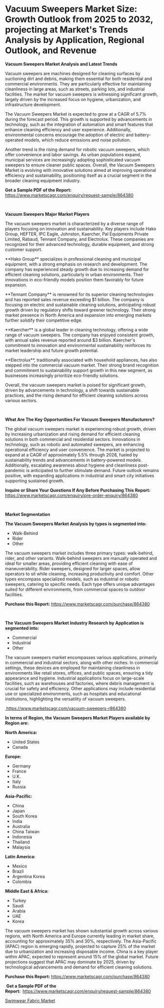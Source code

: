 <p><h1>Vacuum Sweepers Market Size: Growth Outlook from 2025 to 2032, projecting at Market's Trends Analysis by Application, Regional Outlook, and Revenue</h1></p><p><strong>Vacuum Sweepers Market Analysis and Latest Trends</strong></p>
<p><p>Vacuum sweepers are machines designed for cleaning surfaces by suctioning dirt and debris, making them essential for both residential and commercial environments. They are particularly effective for maintaining cleanliness in large areas, such as streets, parking lots, and industrial facilities. The market for vacuum sweepers is witnessing significant growth, largely driven by the increased focus on hygiene, urbanization, and infrastructure development.</p><p>The Vacuum Sweepers Market is expected to grow at a CAGR of 5.7% during the forecast period. This growth is supported by advancements in technology, such as the integration of automation and smart features that enhance cleaning efficiency and user experience. Additionally, environmental concerns encourage the adoption of electric and battery-operated models, which reduce emissions and noise pollution.</p><p>Another trend is the rising demand for robotic vacuum sweepers, which offer convenience and labor savings. As urban populations expand, municipal services are increasingly adopting sophisticated vacuum sweepers to ensure cleaner public spaces. Overall, the Vacuum Sweepers Market is evolving with innovative solutions aimed at improving operational efficiency and sustainability, positioning itself as a crucial segment in the broader cleaning equipment industry.</p></p>
<p><strong>Get a Sample PDF of the Report:&nbsp;</strong> <a href="https://www.marketscagr.com/enquiry/request-sample/864380?utm_campaign=2301&utm_medium=2&utm_source=Github&utm_content=ia&utm_term=08022025&utm_id=vacuum-sweepers">https://www.marketscagr.com/enquiry/request-sample/864380</a></p>
<p>&nbsp;</p>
<p><strong>Vacuum Sweepers Major Market Players</strong></p>
<p><p>The vacuum sweepers market is characterized by a diverse range of players focusing on innovation and sustainability. Key players include Hako Group, HEFTER, IPC Eagle, Johnston, Kaercher, Pal Equipments Private Limited, Rabaud, Tennant Company, and Electrolux. These companies are recognized for their advanced technology, durable equipment, and strong customer support.</p><p>**Hako Group** specializes in professional cleaning and municipal equipment, with a strong emphasis on research and development. The company has experienced steady growth due to increasing demand for efficient cleaning solutions, particularly in urban environments. Their innovations in eco-friendly models position them favorably for future expansion.</p><p>**Tennant Company** is renowned for its superior cleaning technologies and has reported sales revenue exceeding $1 billion. The company is focusing on electric and sustainable cleaning solutions, anticipating robust growth driven by regulatory shifts toward greener technology. Their strong market presence in North America and expansion into emerging markets further solidify their competitive edge.</p><p>**Kaercher** is a global leader in cleaning technology, offering a wide range of vacuum sweepers. The company has enjoyed consistent growth, with annual sales revenue reported around $3 billion. Kaercher's commitment to innovation and environmental sustainability reinforces its market leadership and future growth potential.</p><p>**Electrolux**, traditionally associated with household appliances, has also stepped into the commercial vacuum market. Their strong brand recognition and commitment to sustainability support growth in this new segment, as businesses increasingly prioritize eco-friendly solutions.</p><p>Overall, the vacuum sweepers market is poised for significant growth, driven by advancements in technology, a shift towards sustainable practices, and the rising demand for efficient cleaning solutions across various sectors.</p></p>
<p>&nbsp;</p>
<p><strong>What Are The Key Opportunities For Vacuum Sweepers Manufacturers?</strong></p>
<p><p>The global vacuum sweepers market is experiencing robust growth, driven by increasing urbanization and rising demand for efficient cleaning solutions in both commercial and residential sectors. Innovations in technology, such as robotic and automated sweepers, are enhancing operational efficiency and user convenience. The market is projected to expand at a CAGR of approximately 5.5% through 2028, fueled by sustainability trends and advancements in battery-powered models. Additionally, escalating awareness about hygiene and cleanliness post-pandemic is anticipated to further stimulate demand. Future outlook remains positive, with expanding applications in industrial and smart city initiatives supporting sustained growth.</p></p>
<p><strong>Inquire or Share Your Questions If Any Before Purchasing This Report:</strong> <a href="https://www.marketscagr.com/enquiry/pre-order-enquiry/864380?utm_campaign=2301&utm_medium=2&utm_source=Github&utm_content=ia&utm_term=08022025&utm_id=vacuum-sweepers">https://www.marketscagr.com/enquiry/pre-order-enquiry/864380</a></p>
<p>&nbsp;</p>
<p><strong>Market Segmentation</strong></p>
<p><strong>The Vacuum Sweepers Market Analysis by types is segmented into:</strong></p>
<p><ul><li>Walk-Behind</li><li>Rider</li><li>Other</li></ul></p>
<p><p>The vacuum sweepers market includes three primary types: walk-behind, rider, and other variants. Walk-behind sweepers are manually operated and ideal for smaller areas, providing efficient cleaning with ease of maneuverability. Rider sweepers, designed for larger spaces, allow operators to sit while cleaning, increasing productivity and comfort. Other types encompass specialized models, such as industrial or robotic sweepers, catering to specific needs. Each type offers unique advantages suited for different environments, from commercial spaces to outdoor facilities.</p></p>
<p><strong>Purchase this Report:&nbsp;</strong><a href="https://www.marketscagr.com/purchase/864380?utm_campaign=2301&utm_medium=2&utm_source=Github&utm_content=ia&utm_term=08022025&utm_id=vacuum-sweepers">https://www.marketscagr.com/purchase/864380</a></p>
<p>&nbsp;</p>
<p><strong>The Vacuum Sweepers Market Industry Research by Application is segmented into:</strong></p>
<p><ul><li>Commercial</li><li>Industrial</li><li>Other</li></ul></p>
<p><p>The vacuum sweepers market encompasses various applications, primarily in commercial and industrial sectors, along with other niches. In commercial settings, these devices are employed for maintaining cleanliness in environments like retail stores, offices, and public spaces, ensuring a tidy appearance and hygiene. Industrial applications focus on large-scale facilities, such as warehouses and factories, where debris management is crucial for safety and efficiency. Other applications may include residential use or specialized environments, such as hospitals and educational institutions, highlighting the versatility of vacuum sweepers.</p></p>
<p><a href="https://www.marketscagr.com/vacuum-sweepers-r864380?utm_campaign=2301&utm_medium=2&utm_source=Github&utm_content=ia&utm_term=08022025&utm_id=vacuum-sweepers">&nbsp;https://www.marketscagr.com/vacuum-sweepers-r864380</a></p>
<p><strong>In terms of Region, the Vacuum Sweepers Market Players available by Region are:</strong></p>
<p>
    <p> <strong> North America: </strong>
        <ul>
            <li>United States</li>
            <li>Canada</li>
        </ul>
        </p> 
    <p> <strong> Europe: </strong>
        <ul>
            <li>Germany</li>
            <li>France</li>
            <li>U.K.</li>
            <li>Italy</li>
            <li>Russia</li>
        </ul>
        </p> 
    <p> <strong> Asia-Pacific: </strong>
        <ul>
            <li>China</li>
            <li>Japan</li>
            <li>South Korea</li>
            <li>India</li>
            <li>Australia</li>
            <li>China Taiwan</li>
            <li>Indonesia</li>
            <li>Thailand</li>
            <li>Malaysia</li>
        </ul>
        </p> 
    <p> <strong> Latin America: </strong>
        <ul>
            <li>Mexico</li>
            <li>Brazil</li>
            <li>Argentina Korea</li>
            <li>Colombia</li>
        </ul>
        </p> 
    <p> <strong> Middle East & Africa: </strong>
        <ul>
            <li>Turkey</li>
            <li>Saudi</li>
            <li>Arabia</li>
            <li>UAE</li>
            <li>Korea</li>
        </ul>
    </p>
    </p>
<p><p>The vacuum sweepers market has shown substantial growth across various regions, with North America and Europe currently leading in market share, accounting for approximately 35% and 30%, respectively. The Asia-Pacific (APAC) region is emerging rapidly, projected to capture 25% of the market due to urbanization and increasing disposable income. China is a key player within APAC, expected to represent around 15% of the global market. Future projections suggest that APAC may dominate by 2025, driven by technological advancements and demand for efficient cleaning solutions.</p></p>
<p><strong>Purchase this Report: </strong><a href="https://www.marketscagr.com/purchase/864380?utm_campaign=2301&utm_medium=2&utm_source=Github&utm_content=ia&utm_term=08022025&utm_id=vacuum-sweepers">https://www.marketscagr.com/purchase/864380</a></p>
<p>&nbsp;<strong>Get a Sample PDF of the Report:&nbsp;&nbsp;</strong><a href="https://www.marketscagr.com/enquiry/request-sample/864380?utm_campaign=2301&utm_medium=2&utm_source=Github&utm_content=ia&utm_term=08022025&utm_id=vacuum-sweepers">https://www.marketscagr.com/enquiry/request-sample/864380</a></p>
<p><strong></strong></p>
<p><p><a href="https://github.com/sholympia197070/Market-Research-Report-List-1/blob/main/swimwear-fabric-market.md?utm_campaign=2301&utm_medium=2&utm_source=Github&utm_content=ia&utm_term=08022025&utm_id=vacuum-sweepers">Swimwear Fabric Market</a></p></p>